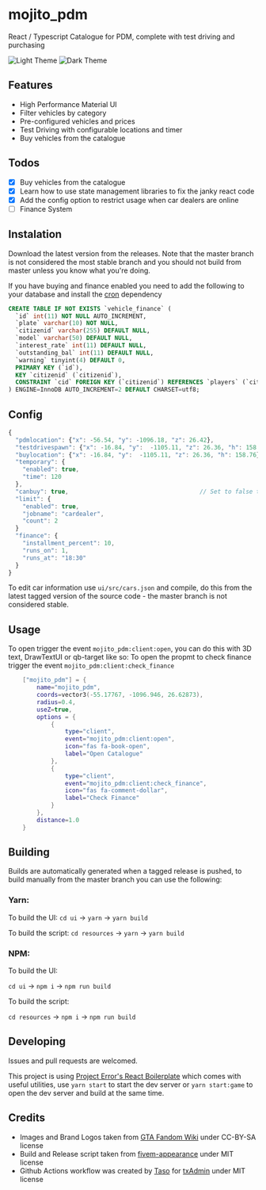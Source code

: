 # mojito_pdm

React / Typescript Catalogue for PDM, complete with test driving and purchasing

![Light Theme](https://i.imgur.com/47YYveC.png)
![Dark Theme](https://i.imgur.com/PCP4U5C.png)

## Features
- High Performance Material UI
- Filter vehicles by category
- Pre-configured vehicles and prices
- Test Driving with configurable locations and timer
- Buy vehicles from the catalogue

## Todos
- [x] Buy vehicles from the catalogue
- [x] Learn how to use state management libraries to fix the janky react code
- [x] Add the config option to restrict usage when car dealers are online
- [ ] Finance System

## Instalation
Download the latest version from the releases. Note that the master branch is not considered the most stable branch and you should not build from master unless you know what you're doing.

If you have buying and finance enabled you need to add the following to your database and install the [cron](https://github.com/esx-framework/cron) dependency
```sql
CREATE TABLE IF NOT EXISTS `vehicle_finance` (
  `id` int(11) NOT NULL AUTO_INCREMENT,
  `plate` varchar(10) NOT NULL,
  `citizenid` varchar(255) DEFAULT NULL,
  `model` varchar(50) DEFAULT NULL,
  `interest_rate` int(11) DEFAULT NULL,
  `outstanding_bal` int(11) DEFAULT NULL,
  `warning` tinyint(4) DEFAULT 0,
  PRIMARY KEY (`id`),
  KEY `citizenid` (`citizenid`),
  CONSTRAINT `cid` FOREIGN KEY (`citizenid`) REFERENCES `players` (`citizenid`) ON DELETE CASCADE ON UPDATE NO ACTION
) ENGINE=InnoDB AUTO_INCREMENT=2 DEFAULT CHARSET=utf8;
```

## Config

```js
{
  "pdmlocation": {"x": -56.54, "y": -1096.18, "z": 26.42},                            // Location to teleport the player back to
  "testdrivespawn": {"x": -16.84, "y":  -1105.11, "z": 26.36, "h": 158.76},           // Location to spawn the car for test drives
  "buylocation": {"x": -16.84, "y":  -1105.11, "z": 26.36, "h": 158.76},	      // Location to spawn the car when it is purchased
  "temporary": {
    "enabled": true,                                                                  // Enable time limit on test drives
    "time": 120                                                                       // Time (in seconds) of the test drive
  },
  "canbuy": true,								      // Set to false to disable buying vehicles
  "limit": {                                              
    "enabled": true,                                                                  // Set to true to restrict usage when car dealers are online                                  
    "jobname": "cardealer",                                                           // Name of car dealer job
    "count": 2                                                                        // Maximum amount of car dealers that can be online before restrictions
  }
  "finance": {
    "installment_percent": 10,                                                        // Percentage cost of finance installments
    "runs_on": 1,                                                                     // The day of the week the installments are taken 1 = monday
    "runs_at": "18:30"                                                                // The time of day the installments are taken in 24h format
  }
}
```

To edit car information use `ui/src/cars.json` and compile, do this from the latest tagged version of the source code - the master branch is not considered stable.

## Usage

To open trigger the event `mojito_pdm:client:open`, you can do this with 3D text, DrawTextUI or qb-target like so:
To open the propmt to check finance trigger the event `mojito_pdm:client:check_finance`

```lua
	["mojito_pdm"] = {
		name="mojito_pdm",
		coords=vector3(-55.17767, -1096.946, 26.62873),
		radius=0.4,
		useZ=true,
		options = {
			{
				type="client",
				event="mojito_pdm:client:open",
				icon="fas fa-book-open",
				label="Open Catalogue"
			},
			{
				type="client",
				event="mojito_pdm:client:check_finance",
				icon="fas fa-comment-dollar",
				label="Check Finance"
			}
		},
		distance=1.0
	}
```

## Building

Builds are automatically generated when a tagged release is pushed, to build manually from the master branch you can use the following:

### Yarn:

To build the UI:
`cd ui` -> `yarn` -> `yarn build`

To build the script:
`cd resources` -> `yarn` -> `yarn build`

### NPM:

To build the UI:

`cd ui` -> `npm i` -> `npm run build`

To build the script:

`cd resources` -> `npm i` -> `npm run build`

## Developing

Issues and pull requests are welcomed.

This project is using [Project Error's React Boilerplate](https://github.com/project-error/fivem-react-boilerplate-lua) which comes with useful utilities, use `yarn start` to start the dev server or `yarn start:game` to open the dev server and build at the same time.

## Credits

- Images and Brand Logos taken from [GTA Fandom Wiki](https://gta.fandom.com/wiki/) under CC-BY-SA license
- Build and Release script taken from [fivem-appearance](https://github.com/pedr0fontoura/fivem-appearance) under MIT license
- Github Actions workflow was created by [Taso](https://github.com/TasoOneAsia) for [txAdmin](https://github.com/tabarra/txAdmin) under MIT license
